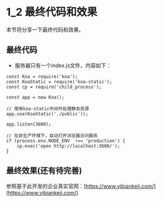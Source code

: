 # 1_2 最终代码和效果
本节将分享一下最终代码和效果。

## 最终代码
- 服务器只有一个index.js文件，内容如下：
```
const Koa = require('koa');
const KoaStatic = require('koa-static');
const cp = require('child_process');

const app = new Koa();

// 使用koa-static中间件处理静态资源
app.use(KoaStatic('./public')); 

app.listen(3600);

// 在非生产环境下，自动打开浏览器访问服务
if (process.env.NODE_ENV  !== 'production') {
	cp.exec('open http://localhost:3600/');
}
```

## 最终效果(还有待完善)
参照基于此开发的企业真实官网：[https://www.yibiankeji.com/](https://www.yibiankeji.com/)